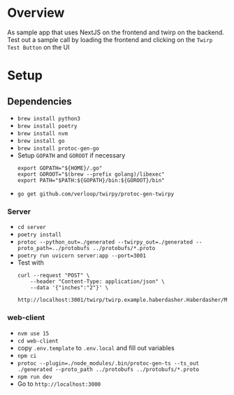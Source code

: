 # Overview
As sample app that uses NextJS on the frontend and twirp on the backend. Test out a sample call by loading the frontend and clicking on the `Twirp Test Button` on the UI

# Setup

## Dependencies
- `brew install python3`
- `brew install poetry`
- `brew install nvm`
- `brew install go`
- `brew install protoc-gen-go`
- Setup `GOPATH` and `GOROOT` if necessary
    ```
    export GOPATH="${HOME}/.go"
    export GOROOT="$(brew --prefix golang)/libexec"
    export PATH="$PATH:${GOPATH}/bin:${GOROOT}/bin"
    ```
- `go get github.com/verloop/twirpy/protoc-gen-twirpy`

### Server
- `cd server`
- `poetry install`
- `protoc --python_out=./generated --twirpy_out=./generated --proto_path=../protobufs ../protobufs/*.proto`
- `poetry run uvicorn server:app --port=3001`
- Test with 
    ```
    curl --request "POST" \
        --header "Content-Type: application/json" \
        --data '{"inches":"2"}' \
        http://localhost:3001/twirp/twirp.example.haberdasher.Haberdasher/MakeHat
    ```

### web-client
- `nvm use 15`
- `cd web-client`
- copy `.env.template` to `.env.local` and fill out variables
- `npm ci`
- `protoc --plugin=./node_modules/.bin/protoc-gen-ts --ts_out ./generated --proto_path ../protobufs ../protobufs/*.proto`
- `npm run dev`
- Go to `http://localhost:3000`